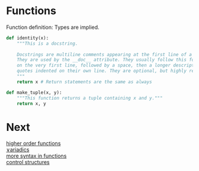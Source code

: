 # Functions
Function definition: Types are implied.
```py
def identity(x):
    """This is a docstring.
    
    Docstrings are multiline comments appearing at the first line of a function body.
    They are used by the __doc__ attribute. They usually follow this format, with a brief description
    on the very first line, followed by a space, then a longer description, with the closing
    quotes indented on their own line. They are optional, but highly recommended.
    """
    return x # Return statements are the same as always
```
```py
def make_tuple(x, y):
    """This function returns a tuple containing x and y."""
    return x, y
```
# Next
[higher order functions](4a_higherorderfunctions.md)\
[∨ariadics](4b_variadics.md)\
[more syntax in functions](4c_moresyntaxinfunctions.md)\
[control structures](5_controlstructures.md)

